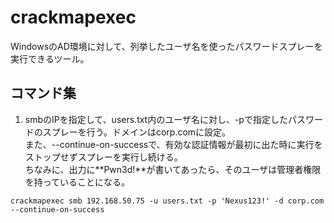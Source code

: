 # crackmapexec
WindowsのAD環境に対して、列挙したユーザ名を使ったパスワードスプレーを実行できるツール。

## コマンド集

1. smbのIPを指定して、users.txt内のユーザ名に対し、-pで指定したパスワードのスプレーを行う。ドメインはcorp.comに設定。  
また、--continue-on-successで、有効な認証情報が最初に出た時に実行をストップせずスプレーを実行し続ける。  
ちなみに、出力に**Pwn3d!**が書いてあったら、そのユーザは管理者権限を持っていることになる。
```
crackmapexec smb 192.168.50.75 -u users.txt -p 'Nexus123!' -d corp.com --continue-on-success